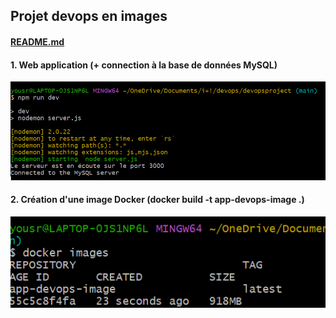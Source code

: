 ## Projet devops en images
#### [README.md](README.md)
#### 1. Web application (+ connection à la base de données MySQL)

![étape 1](https://github.com/mohamedaminekrim/DevOps_Project/blob/main/ANNEX/images/travail1.png?raw=true)


#### 2. Création d'une image Docker (docker build -t app-devops-image .)

![étape 2](https://github.com/mohamedaminekrim/DevOps_Project/blob/main/ANNEX/images/app-devops-image.png?raw=true)
